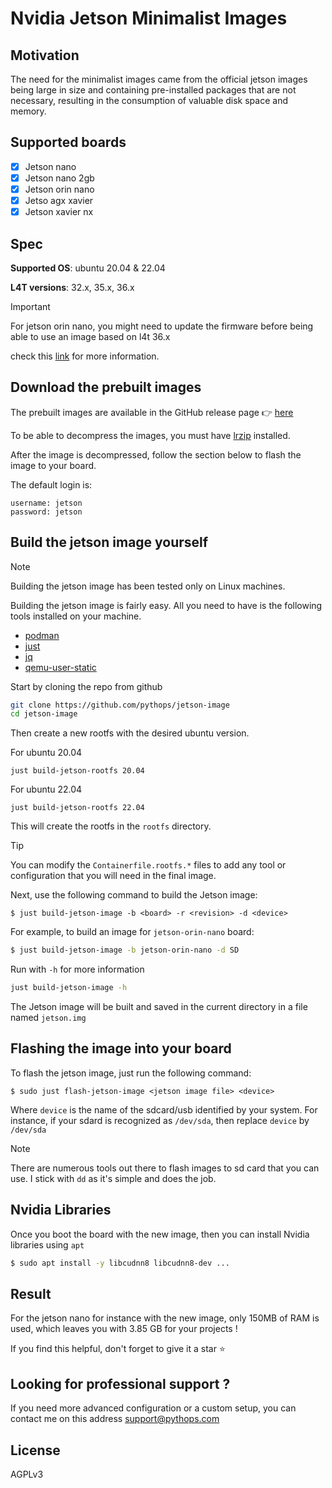 # Nvidia Jetson Minimalist Images

## Motivation

The need for the minimalist images came from the official jetson images being large in size and containing pre-installed packages that are not necessary, resulting in the consumption of valuable disk space and memory.

## Supported boards

- [x] Jetson nano
- [x] Jetson nano 2gb
- [x] Jetson orin nano
- [x] Jetso agx xavier
- [x] Jetson xavier nx

## Spec

**Supported OS**: ubuntu 20.04 & 22.04

**L4T versions**: 32.x, 35.x, 36.x

> [!IMPORTANT]
> For jetson orin nano, you might need to update the firmware before being able to use an image based on l4t 36.x
>
> check this [link](https://www.jetson-ai-lab.com/initial_setup_jon.html) for more information.

## Download the prebuilt images

The prebuilt images are available in the GitHub release page 👉 [here](https://github.com/pythops/jetson-image/releases)

To be able to decompress the images, you must have [lrzip](https://github.com/ckolivas/lrzip) installed.

After the image is decompressed, follow the section below to flash the image to your board.

The default login is:

```
username: jetson
password: jetson
```

## Build the jetson image yourself

> [!NOTE]
> Building the jetson image has been tested only on Linux machines.

Building the jetson image is fairly easy. All you need to have is the following tools installed on your machine.

- [podman](https://github.com/containers/podman)
- [just](https://github.com/casey/just)
- [jq](https://github.com/stedolan/jq)
- [qemu-user-static]()

Start by cloning the repo from github

```bash
git clone https://github.com/pythops/jetson-image
cd jetson-image
```

Then create a new rootfs with the desired ubuntu version.

For ubuntu 20.04

```
just build-jetson-rootfs 20.04
```

For ubuntu 22.04

```
just build-jetson-rootfs 22.04
```

This will create the rootfs in the `rootfs` directory.

> [!TIP]
> You can modify the `Containerfile.rootfs.*` files to add any tool or configuration that you will need in the final image.

Next, use the following command to build the Jetson image:

```
$ just build-jetson-image -b <board> -r <revision> -d <device>
```

For example, to build an image for `jetson-orin-nano` board:

```bash
$ just build-jetson-image -b jetson-orin-nano -d SD
```

Run with `-h` for more information

```bash
just build-jetson-image -h
```

The Jetson image will be built and saved in the current directory in a file named `jetson.img`

## Flashing the image into your board

To flash the jetson image, just run the following command:

```
$ sudo just flash-jetson-image <jetson image file> <device>
```

Where `device` is the name of the sdcard/usb identified by your system.
For instance, if your sdard is recognized as `/dev/sda`, then replace `device` by `/dev/sda`

> [!NOTE]
> There are numerous tools out there to flash images to sd card that you can use. I stick with `dd` as it's simple and does the job.

## Nvidia Libraries

Once you boot the board with the new image, then you can install Nvidia libraries using `apt`

```bash
$ sudo apt install -y libcudnn8 libcudnn8-dev ...
```

## Result

For the jetson nano for instance with the new image, only 150MB of RAM is used, which leaves you with 3.85 GB for your projects !

If you find this helpful, don't forget to give it a star ⭐

## Looking for professional support ?

If you need more advanced configuration or a custom setup, you can contact me on this address support@pythops.com

## License

AGPLv3
